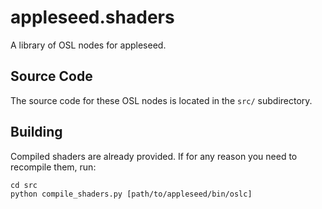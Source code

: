 appleseed.shaders
=================

A library of OSL nodes for appleseed.

Source Code
-----------

The source code for these OSL nodes is located in the `src/` subdirectory.

Building
--------

Compiled shaders are already provided. If for any reason you need to recompile them, run:

    cd src
    python compile_shaders.py [path/to/appleseed/bin/oslc]
